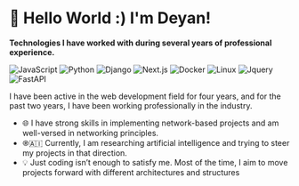 # 👋 Hello World :) I'm Deyan! 
**Technologies I have worked with during several years of professional experience.**

![JavaScript](https://img.shields.io/badge/javascript-black?style=for-the-badge&logo=javascript)
![Python](https://img.shields.io/badge/python-3670A0?style=for-the-badge&logo=python&logoColor=ffdd54)
![Django](https://img.shields.io/badge/Django-092E20?style=for-the-badge&logo=django&logoColor=green)
![Next.js](https://img.shields.io/badge/Framework-Next.js-informational?style=flat&logo=next.js&color=000000)
![Docker](https://img.shields.io/badge/docker-257bd6?style=for-the-badge&logo=docker&logoColor=white)
![Linux](https://img.shields.io/badge/Linux-FCC624?style=for-the-badge&logo=linux&logoColor=black)
![Jquery](https://img.shields.io/badge/jQuery-0769AD?style=for-the-badge&logo=jquery&logoColor=white)
![FastAPI](https://img.shields.io/badge/FastAPI-005571?style=for-the-badge&logo=fastapi)

I have been active in the web development field for four years, and for the past two years, I have been working
professionally in the industry.

- 🌐  I have strong skills in implementing network-based projects and am well-versed in networking principles.
- ֎🇦🇮  Currently, I am researching artificial intelligence and trying to steer my projects in that direction.
- 💡  Just coding isn’t enough to satisfy me. Most of the time, I aim to move projects forward with different architectures and structures
